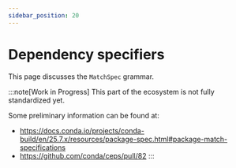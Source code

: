```yaml
---
sidebar_position: 20
---
```


# Dependency specifiers

This page discusses the `MatchSpec` grammar.

:::note[Work in Progress]
This part of the ecosystem is not fully standardized yet.

Some preliminary information can be found at:

- https://docs.conda.io/projects/conda-build/en/25.7.x/resources/package-spec.html#package-match-specifications
- https://github.com/conda/ceps/pull/82
:::

